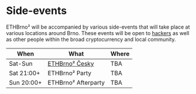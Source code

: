 # Side-events

ETHBrno² will be accompanied by various side-events that will take place at various locations around Brno. These events will be open to [hackers](../hackathon.md) as well as other people within the broad cryptocurrency and local community.

| When       | What                                  | Where |
| ---------- | ------------------------------------- | ----- |
| Sat-Sun    | [ETHBrno² Česky](../ethbrno-cesky.md) | TBA   |
| Sat 21:00+ | ETHBrno² Party                        | TBA   |
| Sun 20:00+ | ETHBrno² Afterparty                   | TBA   |
